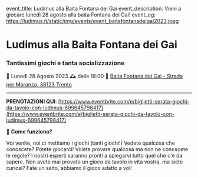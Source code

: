 event_title: Ludimus alla Baita Fontana dei Gai
event_description: Vieni a giocare lunedì 28 agosto alla baita Fontana dei Gai!
event_og: https://ludimus.it/static/img/events/event_baitafontanadeigai2023.jpeg

# Ludimus alla Baita Fontana dei Gai

### Tantissimi giochi e tanta socializzazione

📅 Lunedì 28 Agosto 2023
🕰 dalle 18:00
📍 [Baita Fontana dei Gai - Strada per Maranza, 38123 Trento](https://goo.gl/maps/H3CUa9HdyYXv9xL29)

---

**PRENOTAZIONI QUI**: [https://www.eventbrite.com/e/biglietti-serata-giochi-da-tavolo-con-ludimus-699645798417](https://www.eventbrite.com/e/biglietti-serata-giochi-da-tavolo-con-ludimus-699645798417)

🎲 **Come funziona?**

Voi venite, noi ci mettiamo i giochi (tanti giochi!)
Vedete qualcosa che conoscete? Potete giocarci!
Volete provare qualcosa ma non ne conoscete le regole? I nostri esperti saranno pronti a spiegarvi tutto quel che c'è da sapere.
Non avete mai provato un gioco da tavolo in vita vostra, ma siete curiosi? Fate un salto, abbiamo il gioco adatto a voi!